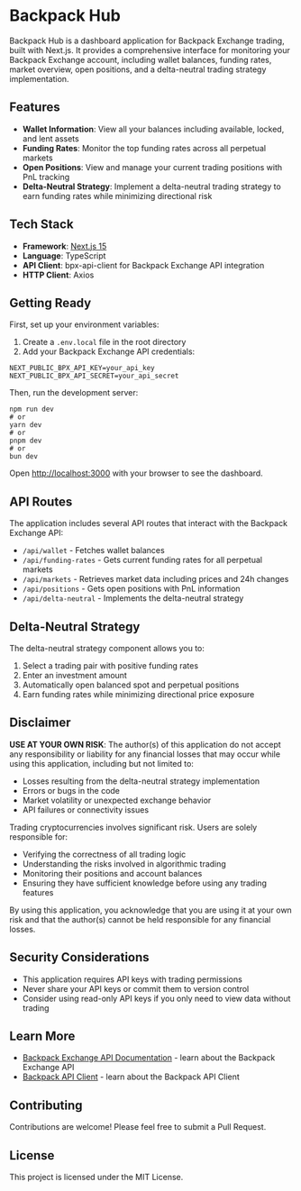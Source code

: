# Backpack Hub

Backpack Hub is a dashboard application for Backpack Exchange trading, built with Next.js. It provides a comprehensive interface for monitoring your Backpack Exchange account, including wallet balances, funding rates, market overview, open positions, and a delta-neutral trading strategy implementation.

## Features

- **Wallet Information**: View all your balances including available, locked, and lent assets
- **Funding Rates**: Monitor the top funding rates across all perpetual markets
- **Open Positions**: View and manage your current trading positions with PnL tracking
- **Delta-Neutral Strategy**: Implement a delta-neutral trading strategy to earn funding rates while minimizing directional risk

## Tech Stack

- **Framework**: [Next.js 15](https://nextjs.org/)
- **Language**: TypeScript
- **API Client**: bpx-api-client for Backpack Exchange API integration
- **HTTP Client**: Axios

## Getting Ready

First, set up your environment variables:

1. Create a `.env.local` file in the root directory
2. Add your Backpack Exchange API credentials:
```
NEXT_PUBLIC_BPX_API_KEY=your_api_key
NEXT_PUBLIC_BPX_API_SECRET=your_api_secret
```

Then, run the development server:
```
npm run dev
# or
yarn dev
# or
pnpm dev
# or
bun dev
```

Open [http://localhost:3000](http://localhost:3000) with your browser to see the dashboard.


## API Routes

The application includes several API routes that interact with the Backpack Exchange API:

- `/api/wallet` - Fetches wallet balances
- `/api/funding-rates` - Gets current funding rates for all perpetual markets
- `/api/markets` - Retrieves market data including prices and 24h changes
- `/api/positions` - Gets open positions with PnL information
- `/api/delta-neutral` - Implements the delta-neutral strategy


## Delta-Neutral Strategy

The delta-neutral strategy component allows you to:

1. Select a trading pair with positive funding rates
2. Enter an investment amount
3. Automatically open balanced spot and perpetual positions
4. Earn funding rates while minimizing directional price exposure

## Disclaimer

**USE AT YOUR OWN RISK**: The author(s) of this application do not accept any responsibility or liability for any financial losses that may occur while using this application, including but not limited to:

- Losses resulting from the delta-neutral strategy implementation
- Errors or bugs in the code
- Market volatility or unexpected exchange behavior
- API failures or connectivity issues

Trading cryptocurrencies involves significant risk. Users are solely responsible for:
- Verifying the correctness of all trading logic
- Understanding the risks involved in algorithmic trading
- Monitoring their positions and account balances
- Ensuring they have sufficient knowledge before using any trading features

By using this application, you acknowledge that you are using it at your own risk and that the author(s) cannot be held responsible for any financial losses.


## Security Considerations

- This application requires API keys with trading permissions
- Never share your API keys or commit them to version control
- Consider using read-only API keys if you only need to view data without trading


## Learn More

- [Backpack Exchange API Documentation](https://docs.backpack.exchange) - learn about the Backpack Exchange API
- [Backpack API Client](https://github.com/0xprobe/bpx-api-client) - learn about the Backpack API Client


## Contributing

Contributions are welcome! Please feel free to submit a Pull Request.


## License

This project is licensed under the MIT License.